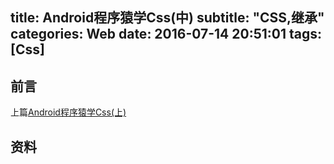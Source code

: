 title: Android程序猿学Css(中)
subtitle: "CSS,继承"
categories: Web
date: 2016-07-14 20:51:01
tags: [Css]
---




## 前言

上篇[Android程序猿学Css(上)](http://yifeiyuan.me/2016/07/06/learn-css/)
<!-- more -->


## 资料
